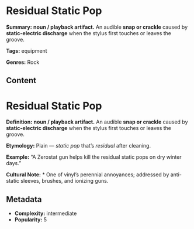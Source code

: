 # Residual Static Pop

**Summary:** **noun / playback artifact.** An audible **snap or crackle** caused by **static-electric discharge** when the stylus first touches or leaves the groove.

**Tags:** equipment

**Genres:** Rock

## Content

# Residual Static Pop

**Definition:** **noun / playback artifact.** An audible **snap or crackle** caused by **static-electric discharge** when the stylus first touches or leaves the groove.

**Etymology:** Plain — *static pop* that’s *residual* after cleaning.

**Example:** “A Zerostat gun helps kill the residual static pops on dry winter days.”

**Cultural Note:** * One of vinyl’s perennial annoyances; addressed by anti-static sleeves, brushes, and ionizing guns.

## Metadata

- **Complexity:** intermediate
- **Popularity:** 5
